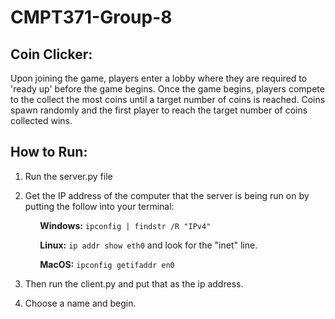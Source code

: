 # CMPT371-Group-8

## Coin Clicker:
Upon joining the game, players enter a lobby where they are required to 'ready up' before the game begins.
Once the game begins, players compete to the collect the most coins until a target number of coins is reached. Coins spawn randomly and the first player to reach the target number of coins collected wins.


## How to Run: 

1. Run the server.py file

2. Get the IP address of the computer that the server is being run on by putting the follow into your terminal:

&nbsp;&nbsp;&nbsp;&nbsp;&nbsp;&nbsp;&nbsp;&nbsp;&nbsp;&nbsp;&nbsp;&nbsp;**Windows:** `ipconfig | findstr /R "IPv4"`<br>

&nbsp;&nbsp;&nbsp;&nbsp;&nbsp;&nbsp;&nbsp;&nbsp;&nbsp;&nbsp;&nbsp;&nbsp;**Linux:** `ip addr show eth0` and look for the "inet" line. <br>

&nbsp;&nbsp;&nbsp;&nbsp;&nbsp;&nbsp;&nbsp;&nbsp;&nbsp;&nbsp;&nbsp;&nbsp;**MacOS:** `ipconfig getifaddr en0`<br>

3. Then run the client.py and put that as the ip address.

4. Choose a name and begin.

